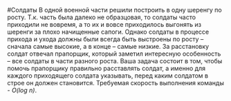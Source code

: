 #Солдаты
В одной военной части решили построить в одну шеренгу по росту. Т.к. часть 
была далеко не образцовая, то солдаты часто приходили не вовремя, а то их и 
вовсе приходилось выгонять из шеренги за плохо начищенные сапоги. Однако 
солдаты в процессе прихода и ухода должны были всегда быть выстроены по 
росту – сначала самые высокие, а в конце – самые низкие. За расстановку 
солдат отвечал прапорщик, который заметил интересную особенность – все 
солдаты в части разного роста. Ваша задача состоит в том, чтобы помочь 
прапорщику правильно расставлять солдат, а именно для каждого приходящего 
солдата указывать, перед каким солдатом в строе он должен становится. 
Требуемая скорость выполнения команды - *O(log n)*.
